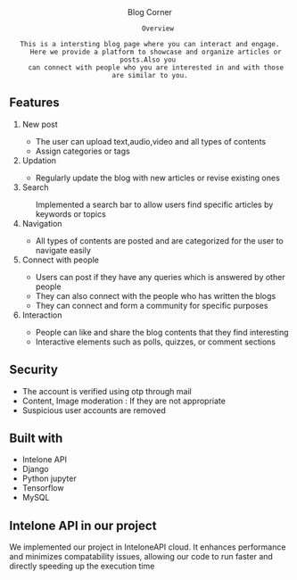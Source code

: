 <!DOCTYPE html>
<html lang="en">
<head>
    
</head>
<body>
    <div style="text-align: center;">
    Blog Corner
    
    
        Overview
    
    This is a intersting blog page where you can interact and engage.
       Here we provide a platform to showcase and organize articles or posts.Also you 
       can connect with people who you are interested in and with those are similar to you.
    
</div>
    <h2>Features</h2>
    <ol>
        <li>New post</li>
        <ul>
            <li>The user can upload text,audio,video and all types of contents</li>
            <li>Assign categories or tags</li>
        </ul>
        <li>Updation</li>
        <ul>
            <li>Regularly update the blog with new articles or revise existing ones</li>
        </ul>
        <li>Search</li>
        <ul>Implemented a search bar to allow users find specific articles by keywords or topics</ul>
        <li>Navigation</li>
        <ul>
            <li>All types of contents are posted and are categorized for the user to navigate
                easily</li>
        </ul>
        <li>Connect with people</li>
        <ul>
            <li>Users can post if they have any queries which is answered by other people</li>
            <li>They can also connect with the people who has written the blogs</li>
            <li>They can connect and form a community for specific purposes</li>
        </ul>
        <li>Interaction</li>
        <ul>
            <li>People can like and share the blog contents that they find interesting</li>
            <li>Interactive elements such as polls, quizzes, or comment sections</li>
        </ul>
    </ol>
    <h2>Security</h2>
        <ul>
            <li>The account is verified using otp through mail</li>
            <li>Content, Image moderation : If they are not appropriate</li>
            <li>Suspicious user accounts are removed</li>
        </ul>
    <h2>Built with</h2>
        <ul>
            <li>Intelone API</li>
            <li>Django</li>
            <li>Python jupyter</li>
            <li>Tensorflow</li>
            <li>MySQL</li>
        </ul> 
    <h2>Intelone API in our project</h2>
        <p>We implemented our project in InteloneAPI cloud. It enhances performance and
             minimizes compatability issues, allowing our code to run faster and directly speeding up 
             the execution time</p>
          
    
</body>
</html>

